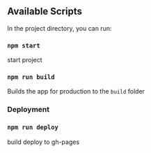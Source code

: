 ## Available Scripts

In the project directory, you can run:

### `npm start`

start project

### `npm run build`

Builds the app for production to the `build` folder

### Deployment

### `npm run deploy`

 build deploy to gh-pages 
